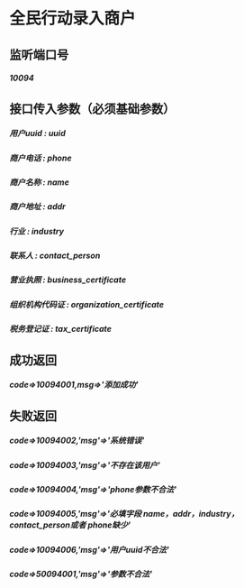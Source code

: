 # 全民行动录入商户
## 监听端口号
##### *10094*
## 接口传入参数（必须基础参数）
##### **用户uuid** : *uuid*
##### **商户电话** : *phone*
##### **商户名称** : *name*
##### **商户地址** : *addr*
##### **行业** : *industry*
##### **联系人** : *contact_person*
##### **营业执照** : *business_certificate*
##### **组织机构代码证** : *organization_certificate*
##### **税务登记证** : *tax_certificate*


## 成功返回
##### **code=>10094001,msg=>'添加成功'**


## 失败返回
##### **code=>10094002,'msg'=>'系统错误'**
##### **code=>10094003,'msg'=>'不存在该用户'**
##### **code=>10094004,'msg'=>'phone参数不合法'**
##### **code=>10094005,'msg'=>'必填字段 name，addr，industry，contact_person或者 phone缺少'**
##### **code=>10094006,'msg'=>'用户uuid不合法'**
##### **code=>50094001,'msg'=>'参数不合法'**
